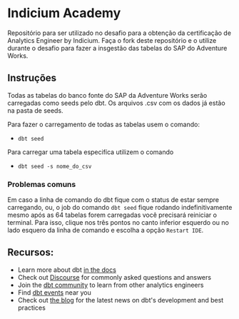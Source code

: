 # Indicium Academy

Repositório para ser utilizado no desafio para a obtenção da certificação de Analytics Engineer by Indicium. Faça o fork deste repositório e o utilize durante o desafio para fazer a insgestão das tabelas do SAP do Adventure Works.

## Instruções

Todas as tabelas do banco fonte do SAP da Adventure Works serão carregadas como seeds pelo dbt. Os arquivos .csv com os dados já estão na pasta de seeds.

Para fazer o carregamento de todas as tabelas usem o comando:
- `dbt seed`

Para carregar uma tabela especifíca utilizem o comando
- `dbt seed -s nome_do_csv`

### Problemas comuns

Em caso a linha de comando do dbt fique com o status de estar sempre carregando, ou, o job do comando `dbt seed` fique rodando indefinitivamente mesmo após as 64 tabelas forem carregadas você precisará reiniciar o terminal. Para isso, clique nos três pontos no canto inferior esquerdo ou no lado esquero da linha de comando e escolha a opção `Restart IDE`.


## Recursos:
- Learn more about dbt [in the docs](https://docs.getdbt.com/docs/introduction)
- Check out [Discourse](https://discourse.getdbt.com/) for commonly asked questions and answers
- Join the [dbt community](http://community.getbdt.com/) to learn from other analytics engineers
- Find [dbt events](https://events.getdbt.com) near you
- Check out [the blog](https://blog.getdbt.com/) for the latest news on dbt's development and best practices
